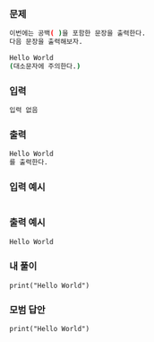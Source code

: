 ### 문제 
```sh
이번에는 공백( )을 포함한 문장을 출력한다.
다음 문장을 출력해보자.

Hello World
(대소문자에 주의한다.)
```

### 입력
```sh
입력 없음
```

### 출력 
```sh
Hello World
를 출력한다.
```

### 입력 예시
```sh

```

### 출력 예시
```sh
Hello World
```

### 내 풀이
~~~
print("Hello World")
~~~


### 모범 답안
~~~
print("Hello World")
~~~

